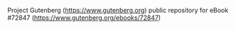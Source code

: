 Project Gutenberg (https://www.gutenberg.org) public repository
for eBook #72847 (https://www.gutenberg.org/ebooks/72847)
